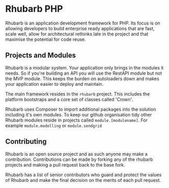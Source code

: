 # Rhubarb PHP

Rhubarb is an application development framework for PHP. Its focus is on allowing developers to build enterprise ready applications that are fast, scale well, allow for architectural rethinks late in the project and that maximise the potential for code reuse.

## Projects and Modules

Rhubarb is a modular system. Your application only brings in the modules it needs. So if you're building an API you will use the RestAPI module but not the MVP module. This keeps the burden on autoloaders down and makes your application easier to deploy and maintain.

The main framework resides in the `rhubarb` project. This includes the platform bootstraps and a core set of classes called 'Crown'.

Rhubarb uses Composer to import additional packages into the solution including it's own modules. To keep our github organisation tidy other Rhubarb modules reside in projects called `module.[modulename]`. For example `module.modelling` or `module.sendgrid`

## Contributing

Rhubarb is an open source project and as such anyone may make a contribution. Contributions can be made by forking any of the rhubarb projects and making a pull request back to the base fork.

Rhubarb has a list of senior contributors who guard and protect the values of Rhubarb and make the final decision on the merits of each pull request.
